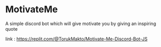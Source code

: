 # MotivateMe
A simple discord bot which will give motivate you by giving an inspiring quote

link : https://replit.com/@TorukMakto/Motivate-Me-Discord-Bot-JS

